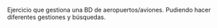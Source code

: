 Ejercicio que gestiona una BD de aeropuertos/aviones. Pudiendo hacer diferentes gestiones y búsquedas.

